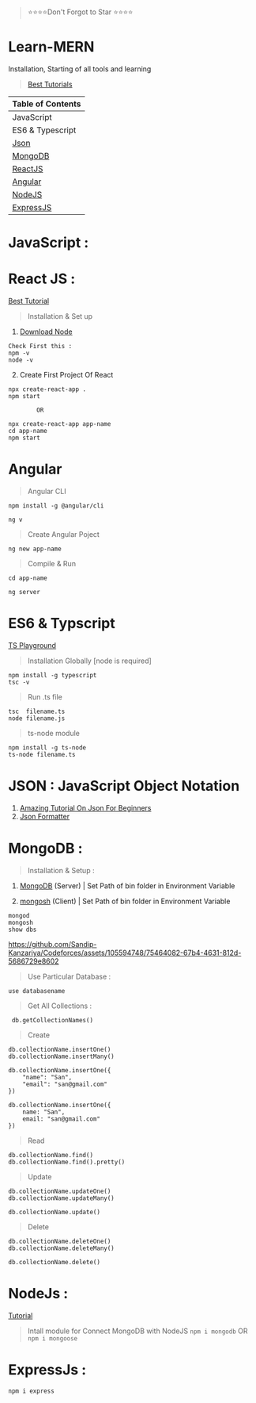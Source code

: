 >⭐⭐⭐⭐Don't Forgot to Star ⭐⭐⭐⭐
# Learn-MERN
Installation, Starting of all tools and learning

>[Best Tutorials](https://www.youtube.com/@procademy)

|Table of Contents|
| ---|
|JavaScript| 
| ES6 & Typescript|
|[Json](https://github.com/Sandip-Kanzariya/Learn-MERN/tree/main#json--javascript-object-notation)|
|[MongoDB](https://github.com/Sandip-Kanzariya/Learn-MERN/tree/main#mongodb-)|
|[ReactJS](https://github.com/Sandip-Kanzariya/Learn-MERN/tree/main#react-js-) |
|[Angular](https://github.com/Sandip-Kanzariya/Learn-MERN/tree/main#angular) |
|[NodeJS](https://github.com/Sandip-Kanzariya/Learn-MERN#nodejs-) |
|[ExpressJS](https://github.com/Sandip-Kanzariya/Learn-MERN#expressjs-)|

# JavaScript : 

# React JS : 
[ Best Tutorial ](https://youtube.com/playlist?list=PLpPqplz6dKxW5ZfERUPoYTtNUNvrEebAR) 
> Installation & Set up
1. [Download Node](https://nodejs.org/en/download)
~~~
Check First this : 
npm -v
node -v
~~~
2. Create First Project Of React 
~~~
npx create-react-app .
npm start 

        OR
        
npx create-react-app app-name
cd app-name
npm start
~~~

# Angular
> Angular CLI

```
npm install -g @angular/cli

ng v
```

> Create Angular Poject
```
ng new app-name
```

> Compile & Run

```
cd app-name

ng server
```

# ES6 & Typscript 

[TS Playground](https://www.typescriptlang.org/play?#code/MYewdgziA2CmB00QHMAUAiAFraT0Eog)

>Installation Globally [node is required]
```
npm install -g typescript
tsc -v
```
>Run .ts file
```
tsc  filename.ts
node filename.js
```
>ts-node module
```
npm install -g ts-node
ts-node filename.ts
```



# JSON : JavaScript Object Notation
1. [Amazing Tutorial On Json For Beginners](https://youtu.be/6OhMbf2v_jI)
2. [Json Formatter](https://jsonformatter.org/)
# MongoDB : 
>Installation & Setup :


1. [MongoDB](https://www.mongodb.com/try/download/community) (Server) | Set Path of bin folder in Environment Variable

2. [mongosh](https://www.mongodb.com/try/download/shell) (Client) | Set Path of bin folder in Environment Variable    

~~~~
mongod
mongosh
show dbs
~~~~

https://github.com/Sandip-Kanzariya/Codeforces/assets/105594748/75464082-67b4-4631-812d-5686729e8602

>Use Particular Database :
~~~~
use databasename
~~~~
>Get All Collections : 
~~~
 db.getCollectionNames()
~~~

>Create  
~~~~
db.collectionName.insertOne()
db.collectionName.insertMany()
~~~~

~~~~
db.collectionName.insertOne({   
    "name": "San", 
    "email": "san@gmail.com"
})
    
db.collectionName.insertOne({   
    name: "San", 
    email: "san@gmail.com"
})
~~~~


>Read
~~~~
db.collectionName.find()
db.collectionName.find().pretty()
~~~~

>Update
~~~~
db.collectionName.updateOne()
db.collectionName.updateMany()

db.collectionName.update()
~~~~

>Delete
~~~~
db.collectionName.deleteOne()
db.collectionName.deleteMany()

db.collectionName.delete()
~~~~


# NodeJs : 
[Tutorial](https://youtube.com/playlist?list=PL8p2I9GklV456iofeMKReMTvWLr7Ki9At)
> Intall module for Connect MongoDB with NodeJS
```npm i mongodb```
   OR
```npm i mongoose```

# ExpressJs : 
```
npm i express
```

